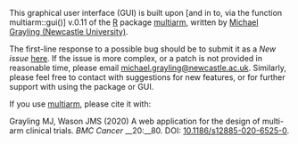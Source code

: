 This graphical user interface (GUI) is built upon [and in to, via the function multiarm::gui()] v.0.11 of the [R<sup><i class="fa fa-external-link" style="font-size:6px"></i></sup>](https://www.r-project.org/) package [multiarm<sup><i class="fa fa-external-link" style="font-size:6px"></i></sup>](https://github.com/mjg211/multiarm/), written by [Michael Grayling (Newcastle University)<sup><i class="fa fa-external-link" style="font-size:6px"></i></sup>](https://www.newcastle-biostatistics.com/people/michael_grayling/).

The first-line response to a possible bug should be to submit it as a *New issue* [here<sup><i class="fa fa-external-link" style="font-size:6px"></i></sup>](https://github.com/mjg211/multiarm/issues).
If the issue is more complex, or a patch is not provided in reasonable time, please email michael.grayling@newcastle.ac.uk.
Similarly, please feel free to contact with suggestions for new features, or for further support with using the package or GUI.

If you use [multiarm<sup><i class="fa fa-external-link" style="font-size:6px"></i></sup>](https://github.com/mjg211/multiarm/), please cite it with:

Grayling MJ, Wason JMS (2020) A web application for the design of multi-arm clinical trials. *BMC Cancer* __20:__80. DOI: [10.1186/s12885-020-6525-0<sup><i class="fa fa-external-link" style="font-size:6px"></i></sup>](http://doi.org/10.1186/s12885-020-6525-0).
